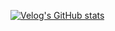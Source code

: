 [![Velog's GitHub stats](https://velog-readme-stats.vercel.app/api/badge?name=bxxloob_-)](https://velog.io/@bxxloob_-](https://velog.io/@bxxloob_-)) 
